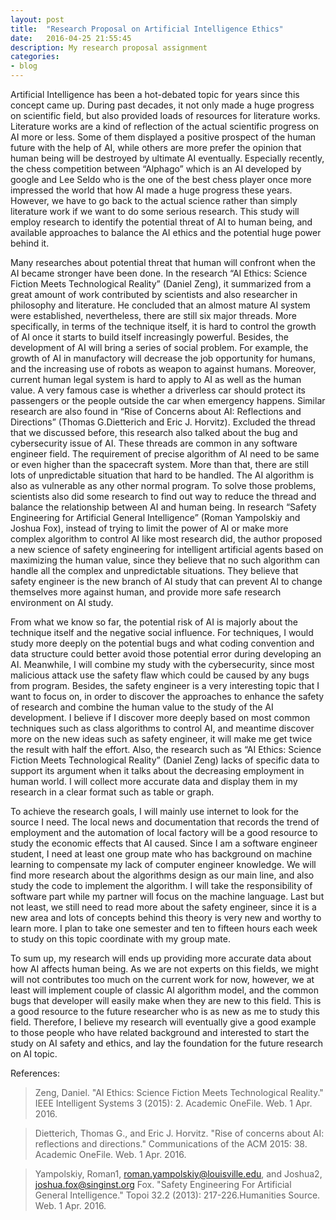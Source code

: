 ```yaml
---
layout: post
title:  "Research Proposal on Artificial Intelligence Ethics"
date:   2016-04-25 21:55:45
description: My research proposal assignment
categories:
- blog
---
```


Artificial Intelligence has been a hot-debated topic for years since this concept came up. During past decades, it not only made a huge progress on scientific field, but also provided loads of resources for literature works. Literature works are a kind of reflection of the actual scientific progress on AI more or less. Some of them displayed a positive prospect of the human future with the help of AI, while others are more prefer the opinion that human being will be destroyed by ultimate AI eventually. Especially recently, the chess competition between “Alphago” which is an AI developed by google and Lee Seldo who is the one of the best chess player once more impressed the world that how AI made a huge progress these years. However, we have to go back to the actual science rather than simply literature work if we want to do some serious research. This study will employ research to identify the potential threat of AI to human being, and available approaches to balance the AI ethics and the potential huge power behind it.

Many researches about potential threat that human will confront when the AI became stronger have been done. In the research “AI Ethics: Science Fiction Meets Technological Reality” (Daniel Zeng), it summarized from a great amount of work contributed by scientists and also researcher in philosophy and literature. He concluded that an almost mature AI system were established, nevertheless, there are still six major threads. More specifically, in terms of the technique itself, it is hard to control the growth of AI once it starts to build itself increasingly powerful. Besides, the development of AI will bring a series of social problem. For example, the growth of AI in manufactory will decrease the job opportunity for humans, and the increasing use of robots as weapon to against humans. Moreover, current human legal system is hard to apply to AI as well as the human value. A very famous case is whether a driverless car should protect its passengers or the people outside the car when emergency happens. Similar research are also found in “Rise of Concerns about AI: Reflections and Directions” (Thomas G.Dietterich and Eric J. Horvitz). Excluded the thread that we discussed before, this research also talked about the bug and cybersecurity issue of AI. These threads are common in any software engineer field. The requirement of precise algorithm of AI need to be same or even higher than the spacecraft system. More than that, there are still lots of unpredictable situation that hard to be handled. The AI algorithm is also as vulnerable as any other normal program.
To solve those problems, scientists also did some research to find out way to reduce the thread and balance the relationship between AI and human being. In research “Safety Engineering for Artificial General Intelligence” (Roman Yampolskiy and Joshua Fox), instead of trying to limit the power of AI or make more complex algorithm to control AI like most research did, the author proposed a new science of safety engineering for intelligent artificial agents based on maximizing the human value, since they believe that no such algorithm can handle all the complex and unpredictable situations. They believe that safety engineer is the new branch of AI study that can prevent AI to change themselves more against human, and provide more safe research environment on AI study.

From what we know so far, the potential risk of AI is majorly about the technique itself and the negative social influence. For techniques, I would study more deeply on the potential bugs and what coding convention and data structure could better avoid those potential error during developing an AI. Meanwhile, I will combine my study with the cybersecurity, since most malicious attack use the safety flaw which could be caused by any bugs from program. Besides, the safety engineer is a very interesting topic that I want to focus on, in order to  discover the approaches to enhance the safety of research and combine the human value to the study of the AI development. I believe if I discover more deeply based on most common techniques such as class algorithms to control AI, and meantime discover more on the new ideas such as safety engineer, it will make me get twice the result with half the effort. Also, the research such as “AI Ethics: Science Fiction Meets Technological Reality” (Daniel Zeng) lacks of specific data to support its argument when it talks about the decreasing employment in human world. I will collect more accurate data and display them in my research in a clear format such as table or graph.

To achieve the research goals, I will mainly use internet to look for the source I need. The local news and documentation that records the trend of employment and the automation of local factory will be a good resource to study the economic effects that AI caused. Since I am a software engineer student,  I need at least one group mate who has background on machine learning to compensate my lack of computer engineer knowledge. We will find more research about the algorithms design as our main line, and also study the code to implement the algorithm. I will take the responsibility of software part while my partner will focus on the machine language. Last but not least, we still need to read more about the safety engineer, since it is a new area and lots of concepts behind this theory is very new and worthy to learn more. I plan to take one semester and ten to fifteen hours each week to study on this topic coordinate with my group mate.

To sum up, my research will ends up providing more accurate data about how AI affects human being. As we are not experts on this fields, we might will not contributes too much on the current work for now, however, we at least will implement couple of classic AI algorithm model, and the common bugs that developer will easily make when they are new to this field. This is a good resource to the future researcher who is as new as me to study this field. Therefore, I believe my research will eventually give a good example to those people who have related background and interested to start the study on AI safety and ethics, and lay the foundation for the future research on AI topic.












References:

> Zeng, Daniel. "AI Ethics: Science Fiction Meets Technological Reality." IEEE Intelligent Systems 3 (2015): 2. Academic OneFile. Web. 1 Apr. 2016.

> Dietterich, Thomas G., and Eric J. Horvitz. "Rise of concerns about AI: reflections and directions." Communications of the ACM 2015: 38. Academic OneFile. Web. 1 Apr. 2016.

> Yampolskiy, Roman1, roman.yampolskiy@louisville.edu, and Joshua2, joshua.fox@singinst.org Fox. "Safety Engineering For Artificial General Intelligence." Topoi 32.2 (2013): 217-226.Humanities Source. Web. 1 Apr. 2016.

